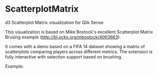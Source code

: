 # ScatterplotMatrix
d3 Scatterplot Matrix visualization for Qlik Sense

This visualization is based on Mike Bostock's excellent Scatterplot Matrix Brusing example (http://bl.ocks.org/mbostock/4063663).

It comes with a demo based on a FIFA 14 dataset showing a matrix of scatterplots comparing players across different metrics.
The extension is fully interactive with selection support based on brushing.

Example:
